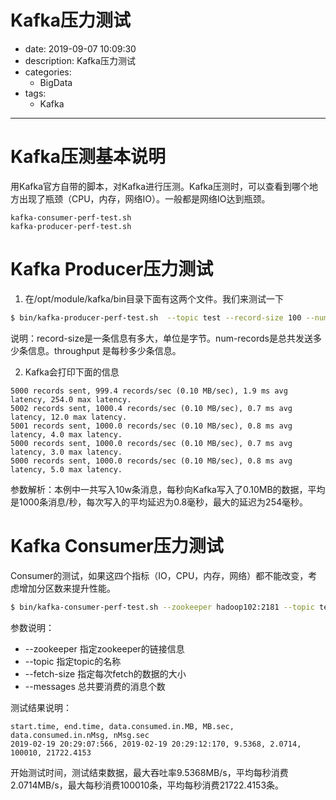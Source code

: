 #   Kafka压力测试
+ date: 2019-09-07 10:09:30
+ description: Kafka压力测试
+ categories:
  - BigData
+ tags:
  - Kafka
---
#   Kafka压测基本说明
用Kafka官方自带的脚本，对Kafka进行压测。Kafka压测时，可以查看到哪个地方出现了瓶颈（CPU，内存，网络IO）。一般都是网络IO达到瓶颈。
```
kafka-consumer-perf-test.sh
kafka-producer-perf-test.sh
```

#   Kafka Producer压力测试
1.  在/opt/module/kafka/bin目录下面有这两个文件。我们来测试一下
```bash
$ bin/kafka-producer-perf-test.sh  --topic test --record-size 100 --num-records 100000 --throughput 1000 --producer-props bootstrap.servers=hadoop102:9092,hadoop103:9092,hadoop104:9092
```
说明：record-size是一条信息有多大，单位是字节。num-records是总共发送多少条信息。throughput 是每秒多少条信息。

2.  Kafka会打印下面的信息
```
5000 records sent, 999.4 records/sec (0.10 MB/sec), 1.9 ms avg latency, 254.0 max latency.
5002 records sent, 1000.4 records/sec (0.10 MB/sec), 0.7 ms avg latency, 12.0 max latency.
5001 records sent, 1000.0 records/sec (0.10 MB/sec), 0.8 ms avg latency, 4.0 max latency.
5000 records sent, 1000.0 records/sec (0.10 MB/sec), 0.7 ms avg latency, 3.0 max latency.
5000 records sent, 1000.0 records/sec (0.10 MB/sec), 0.8 ms avg latency, 5.0 max latency.
```
参数解析：本例中一共写入10w条消息，每秒向Kafka写入了0.10MB的数据，平均是1000条消息/秒，每次写入的平均延迟为0.8毫秒，最大的延迟为254毫秒。


#   Kafka Consumer压力测试
Consumer的测试，如果这四个指标（IO，CPU，内存，网络）都不能改变，考虑增加分区数来提升性能。
```bash
$ bin/kafka-consumer-perf-test.sh --zookeeper hadoop102:2181 --topic test --fetch-size 10000 --messages 10000000 --threads 1
```
参数说明：

+   --zookeeper 指定zookeeper的链接信息
+   --topic 指定topic的名称
+   --fetch-size 指定每次fetch的数据的大小
+   --messages 总共要消费的消息个数

测试结果说明：
```
start.time, end.time, data.consumed.in.MB, MB.sec, data.consumed.in.nMsg, nMsg.sec
2019-02-19 20:29:07:566, 2019-02-19 20:29:12:170, 9.5368, 2.0714, 100010, 21722.4153
```
开始测试时间，测试结束数据，最大吞吐率9.5368MB/s，平均每秒消费2.0714MB/s，最大每秒消费100010条，平均每秒消费21722.4153条。
